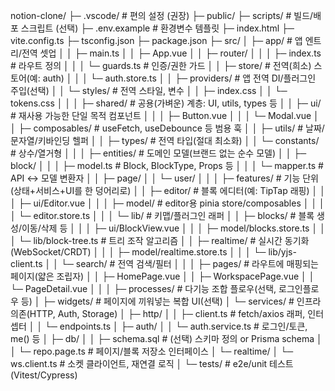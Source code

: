 notion-clone/
├─ .vscode/ # 편의 설정 (권장)
├─ public/
├─ scripts/ # 빌드/배포 스크립트 (선택)
├─ .env.example # 환경변수 템플릿
├─ index.html
├─ vite.config.ts
├─ tsconfig.json
├─ package.json
├─ src/
│ ├─ app/ # 앱 엔트리/전역 셋업
│ │ ├─ main.ts
│ │ ├─ App.vue
│ │ ├─ router/
│ │ │ ├─ index.ts # 라우트 정의
│ │ │ └─ guards.ts # 인증/권한 가드
│ │ ├─ store/ # 전역(희소) 스토어(예: auth)
│ │ │ └─ auth.store.ts
│ │ ├─ providers/ # 앱 전역 DI/플러그인 주입(선택)
│ │ └─ styles/ # 전역 스타일, 변수
│ │ ├─ index.css
│ │ └─ tokens.css
│ │
│ ├─ shared/ # 공용(가벼운) 계층: UI, utils, types 등
│ │ ├─ ui/ # 재사용 가능한 단일 목적 컴포넌트
│ │ │ ├─ Button.vue
│ │ │ └─ Modal.vue
│ │ ├─ composables/ # useFetch, useDebounce 등 범용 훅
│ │ ├─ utils/ # 날짜/문자열/키바인딩 헬퍼
│ │ ├─ types/ # 전역 타입(절대 최소화)
│ │ └─ constants/ # 상수/열거형
│ │
│ ├─ entities/ # 도메인 모델(브랜드 없는 순수 모델)
│ │ ├─ block/
│ │ │ ├─ model.ts # Block, BlockType, Props 등
│ │ │ └─ mapper.ts # API ↔ 모델 변환자
│ │ ├─ page/
│ │ └─ user/
│ │
│ ├─ features/ # 기능 단위(상태+서비스+UI를 한 덩어리로)
│ │ ├─ editor/ # 블록 에디터(예: TipTap 래핑)
│ │ │ ├─ ui/Editor.vue
│ │ │ ├─ model/ # editor용 pinia store/composables
│ │ │ │ └─ editor.store.ts
│ │ │ └─ lib/ # 키맵/플러그인 래퍼
│ │ ├─ blocks/ # 블록 생성/이동/삭제 등
│ │ │ ├─ ui/BlockView.vue
│ │ │ ├─ model/blocks.store.ts
│ │ │ └─ lib/block-tree.ts # 트리 조작 알고리즘
│ │ ├─ realtime/ # 실시간 동기화(WebSocket/CRDT)
│ │ │ ├─ model/realtime.store.ts
│ │ │ └─ lib/yjs-client.ts
│ │ └─ search/ # 전역 검색/필터
│ │
│ ├─ pages/ # 라우트에 매핑되는 페이지(얇은 조립자)
│ │ ├─ HomePage.vue
│ │ ├─ WorkspacePage.vue
│ │ └─ PageDetail.vue
│ │
│ ├─ processes/ # 다기능 조합 플로우(선택, 로그인플로우 등)
│ ├─ widgets/ # 페이지에 끼워넣는 복합 UI(선택)
│ └─ services/ # 인프라 의존(HTTP, Auth, Storage)
│ ├─ http/
│ │ ├─ client.ts # fetch/axios 래퍼, 인터셉터
│ │ └─ endpoints.ts
│ ├─ auth/
│ │ └─ auth.service.ts # 로그인/토큰, me() 등
│ ├─ db/
│ │ ├─ schema.sql # (선택) 스키마 정의 or Prisma schema
│ │ └─ repo.page.ts # 페이지/블록 저장소 인터페이스
│ └─ realtime/
│ └─ ws.client.ts # 소켓 클라이언트, 재연결 로직
│
└─ tests/ # e2e/unit 테스트 (Vitest/Cypress)
